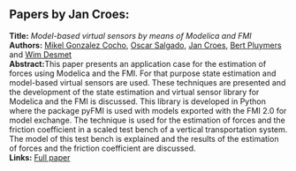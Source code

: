 <h2>Papers by Jan Croes:</h2>
<p>
<b>Title:</b> <i> Model-based virtual sensors by means of Modelica and FMI </i> <br />
<b>Authors:</b> <a href="../authors/author_88.html">Mikel Gonzalez Cocho</a>, <a href="../authors/author_233.html">Oscar Salgado</a>, <a href="../authors/author_50.html">Jan Croes</a>, <a href="../authors/author_218.html">Bert Pluymers</a> and <a href="../authors/author_58.html">Wim Desmet</a><br />
<b>Abstract:</b>This paper presents an application case for the estimation of forces using  Modelica and the FMI. For that purpose state estimation and model-based virtual sensors are used. These techniques are presented and the development of the state estimation and virtual sensor library for Modelica and the FMI is discussed. This library is developed in Python where the package pyFMI is used with models exported with the FMI 2.0 for model exchange. The technique is used for the estimation of forces and the friction coefficient in a scaled test bench of a vertical transportation system. The model of this test bench is explained and the results of the estimation of forces and the friction coefficient are discussed.<br />
<b>Links:</b> <a href="../submissions/ecp17132337_GonzalezcochoSalgadoCroesPluymersDesmet.pdf">Full paper</a></p>